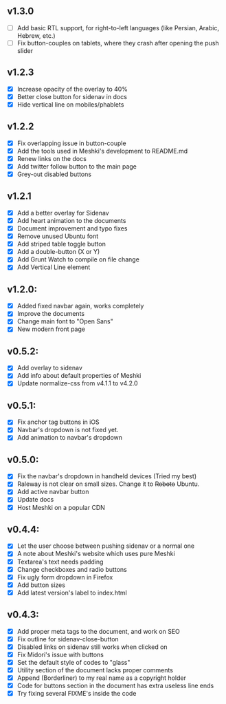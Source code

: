 ## v1.3.0
  - [ ] Add basic RTL support, for right-to-left languages (like Persian, Arabic, Hebrew, etc.)
  - [ ] Fix button-couples on tablets, where they crash after opening the push slider

## v1.2.3
  - [x] Increase opacity of the overlay to 40%
  - [x] Better close button for sidenav in docs
  - [x] Hide vertical line on mobiles/phablets

## v1.2.2
  - [x] Fix overlapping issue in button-couple
  - [x] Add the tools used in Meshki's development to README.md
  - [x] Renew links on the docs
  - [x] Add twitter follow button to the main page
  - [x] Grey-out disabled buttons

## v1.2.1
  - [x] Add a better overlay for Sidenav
  - [x] Add heart animation to the documents
  - [x] Document improvement and typo fixes
  - [x] Remove unused Ubuntu font
  - [x] Add striped table toggle button
  - [x] Add a double-button (X or Y)
  - [x] Add Grunt Watch to compile on file change
  - [x] Add Vertical Line element

## v1.2.0:
  - [x] Added fixed navbar again, works completely
  - [x] Improve the documents
  - [x] Change main font to "Open Sans"
  - [x] New modern front page

## v0.5.2:
  - [x] Add overlay to sidenav
  - [x] Add info about default properties of Meshki
  - [x] Update normalize-css from v4.1.1 to v4.2.0

## v0.5.1:
  - [x] Fix anchor tag buttons in iOS
  - [x] Navbar's dropdown is not fixed yet.
  - [x] Add animation to navbar's dropdown

## v0.5.0:
  - [x] Fix the navbar's dropdown in handheld devices (Tried my best)
  - [x] Raleway is not clear on small sizes. Change it to ~~Roboto~~ Ubuntu.
  - [x] Add active navbar button
  - [x] Update docs
  - [x] Host Meshki on a popular CDN

## v0.4.4:
  - [x] Let the user choose between pushing sidenav or a normal one
  - [x] A note about Meshki's website which uses pure Meshki
  - [x] Textarea's text needs padding
  - [x] Change checkboxes and radio buttons
  - [x] Fix ugly form dropdown in Firefox
  - [x] Add button sizes
  - [x] Add latest version's label to index.html

## v0.4.3:
  - [x] Add proper meta tags to the document, and work on SEO
  - [x] Fix outline for sidenav-close-button
  - [x] Disabled links on sidenav still works when clicked on
  - [x] Fix Midori's issue with buttons
  - [x] Set the default style of codes to "glass"
  - [x] Utility section of the document lacks proper comments
  - [x] Append (Borderliner) to my real name as a copyright holder
  - [x] Code for buttons section in the document has extra useless line ends
  - [x] Try fixing several FIXME's inside the code

